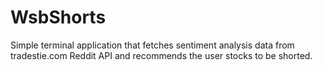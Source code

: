 # WsbShorts

Simple terminal application that fetches sentiment analysis data from tradestie.com Reddit API and recommends the user stocks to be shorted. 
